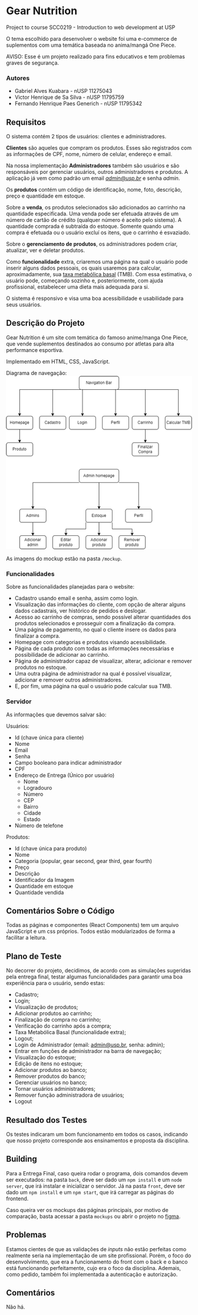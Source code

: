 # Gear Nutrition

Project to course SCC0219 - Introduction to web development at USP

O tema escolhido para desenvolver o website foi uma e-commerce de suplementos com uma temática baseada no anima/mangá One Piece.

AVISO: Esse é um projeto realizado para fins educativos e tem problemas graves de segurança.

### Autores

- Gabriel Alves Kuabara - nUSP 11275043
- Victor Henrique de Sa Silva - nUSP 11795759
- Fernando Henrique Paes Generich - nUSP 11795342

## Requisitos

O sistema contém 2 tipos de usuários: clientes e administradores.

**Clientes** são aqueles que compram os produtos. Esses são registrados com as informações de CPF, nome, número de celular, endereço e email.

Na nossa implementação **Administradores** também são usuários e são responsáveis por gerenciar usuários, outros administradores e produtos. A aplicação já vem como padrão um email *admin@usp.br* e senha *admin*.

Os **produtos** contém um código de identificação, nome, foto, descrição, preço e quantidade em estoque.

Sobre a **venda**, os produtos selecionados são adicionados ao carrinho na quantidade especificada. Uma venda pode ser efetuada através de um número de cartão de crédito (qualquer número é aceito pelo sistema). A quantidade comprada é subtraída do estoque. Somente quando uma compra é efetuada ou o usuário excluí os itens, que o carrinho é esvaziado.

Sobre o **gerenciamento de produtos**, os administradores podem criar, atualizar, ver e deletar produtos.

Como **funcionalidade** extra, criaremos uma página na qual o usuário pode inserir alguns dados pessoais, os quais usaremos para calcular, aproximadamente, sua [taxa metabólica basal](https://pt.wikipedia.org/wiki/Metabolismo_basal) (TMB). Com essa estimativa, o usuário pode, começando sozinho e, posteriormente, com ajuda profissional, estabelecer uma dieta mais adequada para si.

O sistema é responsivo e visa uma boa acessibilidade e usabilidade para seus usuários.

## Descrição do Projeto

Gear Nutrition é um site com temática do famoso anime/manga One Piece, que vende suplementos destinados ao consumo por atletas para alta performance esportiva. 

Implementado em HTML, CSS, JavaScript.

Diagrama de navegação:<br>
![alt text](./mockups/navigation_diagram.png)

As imagens do mockup estão na pasta `/mockup`.

### Funcionalidades

Sobre as funcionalidades planejadas para o website:
- Cadastro usando email e senha, assim como login.
- Visualização das informações do cliente, com opção de alterar alguns dados cadastrais, ver histórico de pedidos e deslogar.
- Acesso ao carrinho de compras, sendo possível alterar quantidades dos produtos selecionados e prosseguir com a finalização da compra.
- Uma página de pagamento, no qual o cliente insere os dados para finalizar a compra.
- Homepage com categorias e produtos visando acessibilidade.
- Página de cada produto com todas as informações necessárias e possibilidade de adicionar ao carrinho.
- Página de administrador capaz de visualizar, alterar, adicionar e remover produtos no estoque.
- Uma outra página de administrador na qual é possível visualizar, adicionar e remover outros administradores.
- E, por fim, uma página na qual o usuário pode calcular sua TMB.

### Servidor

As informações que devemos salvar são:

Usuários:
- Id (chave única para cliente)
- Nome
- Email
- Senha
- Campo booleano para indicar administrador
- CPF
- Endereço de Entrega (Único por usuário)
  -  Nome
  -  Logradouro
  -  Número
  -  CEP
  -  Bairro
  -  Cidade
  -  Estado
- Número de telefone

Produtos:
- Id (chave única para produto)
- Nome
- Categoria (popular, gear second, gear third, gear fourth)
- Preço
- Descrição
- Identificador da Imagem
- Quantidade em estoque
- Quantidade vendida

## Comentários Sobre o Código

Todas as páginas e componentes (React Components) tem um arquivo JavaScript e um css próprios. Todos estão modularizados de forma a facilitar a leitura.

## Plano de Teste

No decorrer do projeto, decidimos, de acordo com as simulações sugeridas pela entrega final, testar algumas funcionalidades para garantir uma boa experiência para o usuário, sendo estas:
- Cadastro;
- Login;
- Visualização de produtos;
- Adicionar produtos ao carrinho;
- Finalização de compra no carrinho;
- Verificação do carrinho após a compra;
- Taxa Metabólica Basal (funcionalidade extra);
- Logout;
- Login de Administrador (email: admin@usp.br, senha: admin);
- Entrar em funções de administrador na barra de navegação;
- Visualização do estoque;
- Edição de itens no estoque;
- Adicionar produtos ao banco;
- Remover produtos do banco;
- Gerenciar usuários no banco;
- Tornar usuários administradores;
- Remover função administradora de usuários;
- Logout

## Resultado dos Testes

Os testes indicaram um bom funcionamento em todos os casos, indicando que nosso projeto corresponde aos ensinamentos e proposta da disciplina.

## Building

Para a Entrega Final, caso queira rodar o programa, dois comandos devem ser executados: na pasta ``back``, deve ser dado um ``npm install`` e um ``node server``, que irá instalar e inicializar o servidor. Já na pasta ``front``, deve ser dado um ``npm install`` e um ``npm start``, que irá carregar as páginas do frontend. 

Caso queira ver os mockups das páginas principais, por motivo de comparação, basta acessar a pasta ``mockups`` ou abrir o projeto no [figma](https://www.figma.com/file/ZMtR2FPqWEN6cs2xp5uz2I/Gear-Nutrition?node-id=0%3A1).

## Problemas

Estamos cientes de que as validações de *inputs* não estão perfeitas como realmente seria na implementação de um site profissional. Porém, o foco do desenvolvimento, que era a funcionamento do front com o back e o banco está funcionando perfeitamente, cujo era o foco da disciplina. Ademais, como pedido, também foi implementada a autenticação e autorização.

## Comentários

Não há.
